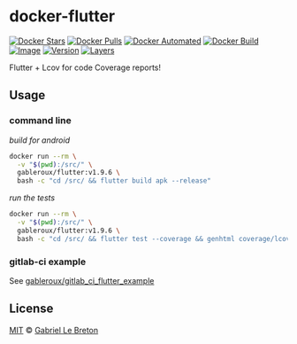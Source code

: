 # docker-flutter

[![Docker Stars](https://img.shields.io/docker/stars/gableroux/flutter.svg)](https://hub.docker.com/r/gableroux/flutter)
[![Docker Pulls](https://img.shields.io/docker/pulls/gableroux/flutter.svg)](https://hub.docker.com/r/gableroux/flutter)
[![Docker Automated](https://img.shields.io/docker/automated/gableroux/flutter.svg)](https://hub.docker.com/r/gableroux/flutter)
[![Docker Build](https://img.shields.io/docker/build/gableroux/flutter.svg)](https://hub.docker.com/r/gableroux/flutter)
[![Image](https://images.microbadger.com/badges/image/gableroux/flutter.svg)](https://microbadger.com/images/gableroux/flutter)
[![Version](https://images.microbadger.com/badges/version/gableroux/flutter.svg)](https://microbadger.com/images/gableroux/flutter)
[![Layers](https://images.microbadger.com/badges/image/gableroux/flutter.svg)](https://microbadger.com/images/gableroux/flutter)

Flutter + Lcov for code Coverage reports!

## Usage

### command line

*build for android*

```bash
docker run --rm \
  -v "$(pwd):/src/" \
  gableroux/flutter:v1.9.6 \
  bash -c "cd /src/ && flutter build apk --release"
```

*run the tests*

```bash
docker run --rm \
  -v "$(pwd):/src/" \
  gableroux/flutter:v1.9.6 \
  bash -c "cd /src/ && flutter test --coverage && genhtml coverage/lcov.info --output=coverage"
```

### gitlab-ci example

See [gableroux/gitlab_ci_flutter_example](https://gitlab.com/gableroux/gitlab_ci_flutter_example/)

## License

[MIT](LICENSE.md) © [Gabriel Le Breton](https://gableroux.com)

